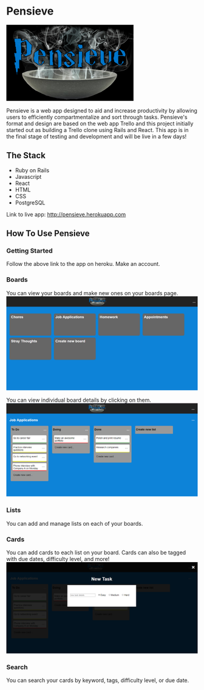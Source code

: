# Pensieve

![Pensieve Logo](/public/pensieve_logo.png?raw=true "Pensieve Logo")

Pensieve is a web app designed to aid and increase productivity by allowing users to efficiently compartmentalize and sort through tasks. Pensieve's format and design are based on the web app Trello and this project initially started out as building a Trello clone using Rails and React. This app is in the final stage of testing and development and will be live in a few days!

## The Stack
- Ruby on Rails
- Javascript
- React
- HTML
- CSS
- PostgreSQL

Link to live app: http://pensieve.herokuapp.com

## How To Use Pensieve
### Getting Started
Follow the above link to the app on heroku. Make an account.

### Boards
You can view your boards and make new ones on your boards page.
![Pensieve Home](/public/pensieve_home.png?raw=true "Pensieve Home Page")

You can view individual board details by clicking on them.
![Pensieve Board](/public/pensieve_board.png?raw=true "Pensieve Board View")

### Lists
You can add and manage lists on each of your boards.

### Cards
You can add cards to each list on your board. Cards can also be tagged with due dates, difficulty level, and more!
![Pensieve Card Create](/public/pensieve_card_create.png?raw=true "Pensieve Card Creation")

### Search
You can search your cards by keyword, tags, difficulty level, or due date.
